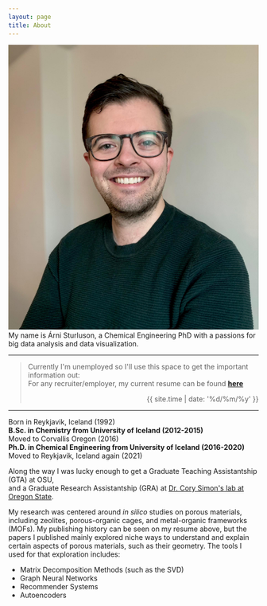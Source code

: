 ```yaml
---
layout: page
title: About
---
```


<!---
Example message. Adds a block of text with a shaded background
<p class="message">
  Hey there! This page is included as an example. Feel free to customize it for your own use upon downloading. Carry on!
</p>
--->

![Arni Sturluson](profile_pic.jpg#one_fourths_width "Profile Picture")
My name is Árni Sturluson, a Chemical Engineering PhD with a passions for big data analysis and data visualization.

---

> Currently I'm unemployed so I'll use this space to get the important information out:   
> For any recruiter/employer, my current resume can be found [<b>here</b>](../CV.pdf)  
> <p style="text-align:right;"><time datetime="{{ site.time | date_to_xmlschema }}">{{ site.time | date: '%d/%m/%y' }}</time></p>

---

Born in Reykjavik, Iceland (1992)  
**B.Sc. in Chemistry from University of Iceland (2012-2015)**  
Moved to Corvallis Oregon (2016)  
**Ph.D. in Chemical Engineering from University of Iceland (2016-2020)**  
Moved to Reykjavik, Iceland again (2021)  


Along the way I was lucky enough to get a Graduate Teaching Assistantship (GTA) at OSU,  
and a Graduate Research Assistantship (GRA) at [Dr. Cory Simon's lab at Oregon State](https://simonensemble.github.io).

My research was centered around *in silico* studies on porous materials, including zeolites, porous-organic cages, and metal-organic frameworks (MOFs).
My publishing history can be seen on my resume above, but the papers I published mainly explored niche ways to understand and explain certain aspects of porous materials, such as their geometry.
The tools I used for that exploration includes:  
* Matrix Decomposition Methods (such as the SVD)  
* Graph Neural Networks  
* Recommender Systems  
* Autoencoders  